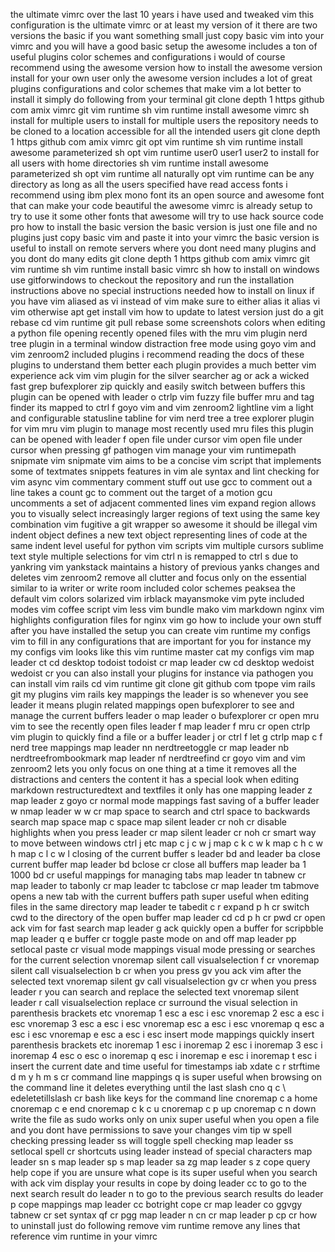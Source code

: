 the ultimate vimrc over the last 10 years i have used and tweaked vim this configuration is the ultimate vimrc or at least my version of it there are two versions the basic if you want something small just copy basic vim into your vimrc and you will have a good basic setup the awesome includes a ton of useful plugins color schemes and configurations i would of course recommend using the awesome version how to install the awesome version install for your own user only the awesome version includes a lot of great plugins configurations and color schemes that make vim a lot better to install it simply do following from your terminal git clone depth 1 https github com amix vimrc git vim runtime sh vim runtime install awesome vimrc sh install for multiple users to install for multiple users the repository needs to be cloned to a location accessible for all the intended users git clone depth 1 https github com amix vimrc git opt vim runtime sh vim runtime install awesome parameterized sh opt vim runtime user0 user1 user2 to install for all users with home directories sh vim runtime install awesome parameterized sh opt vim runtime all naturally opt vim runtime can be any directory as long as all the users specified have read access fonts i recommend using ibm plex mono font its an open source and awesome font that can make your code beautiful the awesome vimrc is already setup to try to use it some other fonts that awesome will try to use hack source code pro how to install the basic version the basic version is just one file and no plugins just copy basic vim and paste it into your vimrc the basic version is useful to install on remote servers where you dont need many plugins and you dont do many edits git clone depth 1 https github com amix vimrc git vim runtime sh vim runtime install basic vimrc sh how to install on windows use gitforwindows to checkout the repository and run the installation instructions above no special instructions needed how to install on linux if you have vim aliased as vi instead of vim make sure to either alias it alias vi vim otherwise apt get install vim how to update to latest version just do a git rebase cd vim runtime git pull rebase some screenshots colors when editing a python file opening recently opened files with the mru vim plugin nerd tree plugin in a terminal window distraction free mode using goyo vim and vim zenroom2 included plugins i recommend reading the docs of these plugins to understand them better each plugin provides a much better vim experience ack vim vim plugin for the silver searcher ag or ack a wicked fast grep bufexplorer zip quickly and easily switch between buffers this plugin can be opened with leader o ctrlp vim fuzzy file buffer mru and tag finder its mapped to ctrl f goyo vim and vim zenroom2 lightline vim a light and configurable statusline tabline for vim nerd tree a tree explorer plugin for vim mru vim plugin to manage most recently used mru files this plugin can be opened with leader f open file under cursor vim open file under cursor when pressing gf pathogen vim manage your vim runtimepath snipmate vim snipmate vim aims to be a concise vim script that implements some of textmates snippets features in vim ale syntax and lint checking for vim async vim commentary comment stuff out use gcc to comment out a line takes a count gc to comment out the target of a motion gcu uncomments a set of adjacent commented lines vim expand region allows you to visually select increasingly larger regions of text using the same key combination vim fugitive a git wrapper so awesome it should be illegal vim indent object defines a new text object representing lines of code at the same indent level useful for python vim scripts vim multiple cursors sublime text style multiple selections for vim ctrl n is remapped to ctrl s due to yankring vim yankstack maintains a history of previous yanks changes and deletes vim zenroom2 remove all clutter and focus only on the essential similar to ia writer or write room included color schemes peaksea the default vim colors solarized vim irblack mayansmoke vim pyte included modes vim coffee script vim less vim bundle mako vim markdown nginx vim highlights configuration files for nginx vim go how to include your own stuff after you have installed the setup you can create vim runtime my configs vim to fill in any configurations that are important for you for instance my my configs vim looks like this vim runtime master cat my configs vim map leader ct cd desktop todoist todoist cr map leader cw cd desktop wedoist wedoist cr you can also install your plugins for instance via pathogen you can install vim rails cd vim runtime git clone git github com tpope vim rails git my plugins vim rails key mappings the leader is so whenever you see leader it means plugin related mappings open bufexplorer to see and manage the current buffers leader o map leader o bufexplorer cr open mru vim to see the recently open files leader f map leader f mru cr open ctrlp vim plugin to quickly find a file or a buffer leader j or ctrl f let g ctrlp map c f nerd tree mappings map leader nn nerdtreetoggle cr map leader nb nerdtreefrombookmark map leader nf nerdtreefind cr goyo vim and vim zenroom2 lets you only focus on one thing at a time it removes all the distractions and centers the content it has a special look when editing markdown restructuredtext and textfiles it only has one mapping leader z map leader z goyo cr normal mode mappings fast saving of a buffer leader w nmap leader w w cr map space to search and ctrl space to backwards search map space map c space map silent leader cr noh cr disable highlights when you press leader cr map silent leader cr noh cr smart way to move between windows ctrl j etc map c j c w j map c k c w k map c h c w h map c l c w l closing of the current buffer s leader bd and leader ba close current buffer map leader bd bclose cr close all buffers map leader ba 1 1000 bd cr useful mappings for managing tabs map leader tn tabnew cr map leader to tabonly cr map leader tc tabclose cr map leader tm tabmove opens a new tab with the current buffers path super useful when editing files in the same directory map leader te tabedit c r expand p h cr switch cwd to the directory of the open buffer map leader cd cd p h cr pwd cr open ack vim for fast search map leader g ack quickly open a buffer for scripbble map leader q e buffer cr toggle paste mode on and off map leader pp setlocal paste cr visual mode mappings visual mode pressing or searches for the current selection vnoremap silent call visualselection f cr vnoremap silent call visualselection b cr when you press gv you ack vim after the selected text vnoremap silent gv call visualselection gv cr when you press leader r you can search and replace the selected text vnoremap silent leader r call visualselection replace cr surround the visual selection in parenthesis brackets etc vnoremap 1 esc a esc i esc vnoremap 2 esc a esc i esc vnoremap 3 esc a esc i esc vnoremap esc a esc i esc vnoremap q esc a esc i esc vnoremap e esc a esc i esc insert mode mappings quickly insert parenthesis brackets etc inoremap 1 esc i inoremap 2 esc i inoremap 3 esc i inoremap 4 esc o esc o inoremap q esc i inoremap e esc i inoremap t esc i insert the current date and time useful for timestamps iab xdate c r strftime d m y h m s cr command line mappings q is super useful when browsing on the command line it deletes everything until the last slash cno q c \ edeletetillslash cr bash like keys for the command line cnoremap c a home cnoremap c e end cnoremap c k c u cnoremap c p up cnoremap c n down write the file as sudo works only on unix super useful when you open a file and you dont have permissions to save your changes vim tip w spell checking pressing leader ss will toggle spell checking map leader ss setlocal spell cr shortcuts using leader instead of special characters map leader sn s map leader sp s map leader sa zg map leader s z cope query help cope if you are unsure what cope is its super useful when you search with ack vim display your results in cope by doing leader cc to go to the next search result do leader n to go to the previous search results do leader p cope mappings map leader cc botright cope cr map leader co ggvgy tabnew cr set syntax qf cr pgg map leader n cn cr map leader p cp cr how to uninstall just do following remove vim runtime remove any lines that reference vim runtime in your vimrc